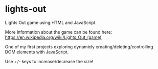# lights-out
Lights Out game using HTML and JavaScript

More information about the game can be found here: https://en.wikipedia.org/wiki/Lights_Out_(game)

One of my first projects exploring dynamicly creating/deleting/controlling DOM elements with JavaScript.

Use +/- keys to increase/decrease the size!
